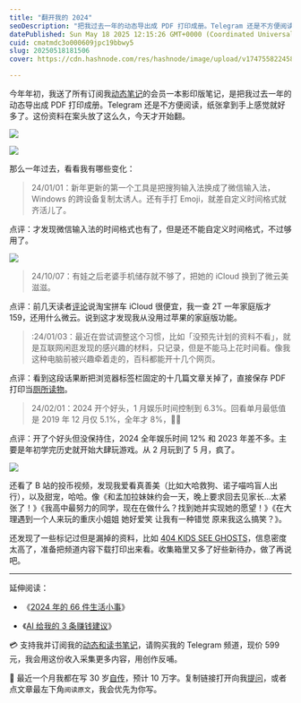 ```yaml
---
title: "翻开我的 2024"
seoDescription: "把我过去一年的动态导出成 PDF 打印成册。Telegram 还是不方便阅读，纸张拿到手上感觉就好多了。"
datePublished: Sun May 18 2025 12:15:26 GMT+0000 (Coordinated Universal Time)
cuid: cmatmdc3o000609jpc19bbwy5
slug: 20250518181506
cover: https://cdn.hashnode.com/res/hashnode/image/upload/v1747558224589/52165196-a9b1-422f-89d2-06dea1589f2d.jpeg

---
```


今年年初，我送了所有订阅我[动态笔记](https://mp.weixin.qq.com/s/u9sg3KBe9k3L3oOUZcRd5w)的会员一本影印版笔记，是把我过去一年的动态导出成 PDF 打印成册。Telegram 还是不方便阅读，纸张拿到手上感觉就好多了。这份资料在案头放了这么久，今天才开始翻。

![](url)

![](url)

那么一年过去，看看我有哪些变化：

> 24/01/01：新年更新的第一个工具是把搜狗输入法换成了微信输入法，Windows 的跨设备复制太诱人。还有手打 Emoji，就差自定义时间格式就齐活儿了。

点评：才发现微信输入法的时间格式也有了，但是还不能自定义时间格式，不过够用了。

![](url)

> 24/10/07：有娃之后老婆手机储存就不够了，把她的 iCloud 换到了微云美滋滋。

点评：前几天读者[评论](https://mp.weixin.qq.com/s/7Jk7CXgFggGim8FdmlNCFg)说淘宝拼车 iCloud 很便宜，我一查 2T 一年家庭版才 159，还用什么微云。说到这才发现我从没用过苹果的家庭版功能。

> :24/01/03：最近在尝试调整这个习惯，比如「没预先计划的资料不看」，就是互联网闲逛发现的感兴趣的材料，只记录，但是不能马上花时间看。像我这种电脑前被兴趣牵着走的，百科都能开十几个网页。

点评：看到这段话果断把浏览器标签栏固定的十几篇文章关掉了，直接保存 PDF 打印当[厕所读物](https://mp.weixin.qq.com/s/bGVnicast59FvitvswOC2A)。

> 24/02/01：2024 开个好头，1 月娱乐时间控制到 6.3%。回看单月最低值是 2019 年 12 月仅 5.1%，全年才 8%，🐂🍺

点评：开了个好头但没保持住，2024 全年娱乐时间 12% 和 2023 年差不多。主要是年初学完历史就开始大肆玩游戏。从 2 月玩到了 5 月，疯了。

![](url)

还看了 B 站的投币视频，发现我爱看真善美（比如大哈救狗、诺子喵呜盲人出行），以及甜宠，哈哈。像《和孟加拉妹妹约会一天，晚上要求回去见家长…太紧张了！》《我高中最努力的同学，现在在做什么？找到她并实现她的愿望！》《在大理遇到一个人来玩的重庆小姐姐 她好爱笑 让我有一种错觉 原来我这么搞笑？》。

还发现了一些标记过但是漏掉的资料，比如 [404 KIDS SEE GHOSTS](https://t.me/isaiahsystem)，信息密度太高了，准备把频道内容下载打印出来看。收集箱里又多了好些新待办，做了再说吧。

---

延伸阅读：

* 《[2024 年的 66 件生活小事](https://mp.weixin.qq.com/s/7Jk7CXgFggGim8FdmlNCFg)》
    
* 《[AI 给我的 3 条赚钱建议](https://mp.weixin.qq.com/s/pfETlm9E01NoqBnumr6mJg)》
    

💳 支持我并订阅我的[动态和读书笔记](https://mp.weixin.qq.com/s/u9sg3KBe9k3L3oOUZcRd5w)，请购买我的 Telegram 频道，现价 599 元，我会用这份收入采集更多内容，用创作反哺。

📖 最近一个月我都在写 30 岁[自传](https://mp.weixin.qq.com/s?__biz=MzI3MzU5MDA1OQ==&mid=2247488741&idx=1&sn=3aca11b2f15bcb82156b45c8a69ae937&chksm=eb21a6a1dc562fb7bbf6242bc1a68995eba7b560a49627ac031e129b33aa29a624896186a2a3#rd)，预计 10 万字。复制链接打开向我[提问](https://wj.qq.com/s2/15897499/4fe9/)，或者点文章最左下角`阅读原文`，我会优先为你写。